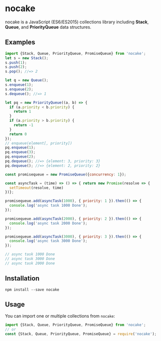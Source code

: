 # nocake
nocake is a JavaScript (ES6/ES2015) collections library including **Stack**, **Queue**, and **PriorityQueue** data structures.

## Examples
```js
import {Stack, Queue, PriorityQueue, PromiseQueue} from 'nocake';
let s = new Stack();
s.push(1);
s.push(2);
s.pop(); //=> 2

let q = new Queue();
s.enqueue(1);
s.enqueue(2);
s.dequeue(); //=> 1

let pq = new PriorityQueue((a, b) => {
  if (a.priority < b.priority) {
    return 1
  }
  if (a.priority > b.priority) {
    return -1
  }
  return 0
});
// enqueue(element[, priority])
pq.enqueue(1);
pq.enqueue(3);
pq.enqueue(2);
pq.dequeue(); //=> {element: 3, priority: 3}
pq.dequeue(); //=> {element: 2, priority: 2}

const promisequeue = new PromiseQueue({concurrency: 1});

const asyncTask = (time) => () => { return new Promise(resolve => {
  setTimeout(resolve, time)
})};

promisequeue.add(asyncTask(1000), { priority: 1 }).then(() => {
  console.log('async task 1000 Done');
});

promisequeue.add(asyncTask(2000), { priority: 2 }).then(() => {
  console.log('async task 2000 Done');
});

promisequeue.add(asyncTask(3000), { priority: 3 }).then(() => {
  console.log('async task 3000 Done');
});

// async task 1000 Done
// async task 3000 Done
// async task 2000 Done

```

## Installation

```
npm install --save nocake
```

## Usage
You can import one or multiple collections from `nocake`:

```js
import {Stack, Queue, PriorityQueue, PromiseQueue} from 'nocake';
// or
const {Stack, Queue, PriorityQueue, PromiseQueue} = require('nocake');
```
